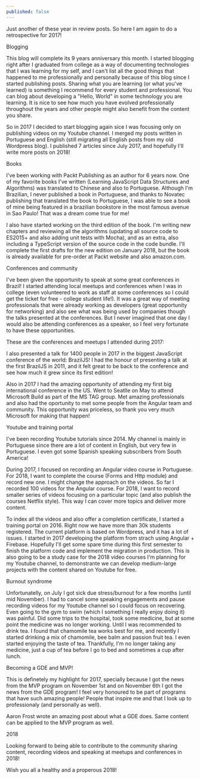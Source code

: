 ```yaml
---
published: false
---
```

Just another of these year in review posts. So here I am again to do a retrospective for 2017!

Blogging

This blog will complete its 9 years anniversary this month. I started blogging right after I graduated from college as a way of documenting technologies that I was learning for my self, and I can't list all the good things that happened to me professionally and personally because of this blog since I started publishing posts. Sharing what you are learning (or what you've learned) is something I recommend for every student and professional. You can blog about developing a "Hello, World" in some technology you are learning. It is nice to see how much you have evolved professionally throughout the years and other people might also benefit from the content you share.

So in 2017 I decided to start blogging again sice I was focusing only on publishing videos on my Youtube channel. I merged my posts written in Portuguese and English (still migrating all English posts from my old Wordpress blog). I published 7 articles since July 2017, and hopefully I'll write more posts on 2018! 

Books

I've been working with Packt Publishing as an author for 6 years now. One of my favorite books I've written (Learning JavaScript Data Structures and Algorithms) was translated to Chinese and also to Portuguese. Although I'm Brazilian, I never published a book in Portuguese, and thanks to Novatec publishing that translated the book to Portuguese, I was able to see a book of mine being featured in a brazilian bookstore in the most famous avenue in Sao Paulo! That was a dream come true for me!

I also have started working on the third edition of the book. I'm writing new chapters and reviewing all the algorithms (updating all source code to ES2015+ and also adding unit tests with Mocha), and as an extra, also including a TypeScript version of the source code in the code bundle. I'll complete the first drafts for the new edition on January 2018, but the book is already available for pre-order at Packt website and also amazon.com.

Conferences and community

I've been given the opportunity to speak at some great conferences in Brazil! I started attending local meetups and conferences when I was in college (even volunteered to work as staff at some conferences so I could get the ticket for free - college student life!). It was a great way of meeting professionals that were already working as developers (great opportunity for networking) and also see what was being used by companies though the talks presented at the conferences. But I never imagined that one day I would also be attending conferences as a speaker, so I feel very fortunate to have these opportunities. 

These are the conferences and meetups I attended during 2017:

I also presented a talk for 1400 people in 2017 in the biggest JavaScript conference of the world: BrazilJS! I had the honour of presenting a talk at the first BrazilJS in 2011, and it felt great to be back to the conference and see how much it grew since its first edition!

Also in 2017 I had the amazing opportunity of attending my first big international conference in the US. Went to Seatlle on May to attend Microsoft Build as part of the MS TAG group. Met amazing professionals and also had the oportunity to met some people from the Angular team and community. This opportunity was priceless, so thank you very much Microsoft for making that happen!

Youtube and training portal

I've been recording Youtube tutorials since 2014. My channel is mainly in Portuguese since there are a lot of content in English, but very few in Portuguese. I even got some Spanish speaking subscribers from South America! 

During 2017, I focused on recording an Angular video course in Portuguese. For 2018, I want to complete the course (Forms and Http module) and record new one. I might change the approach on the videos. So far I recorded 100 videos for the Angular course. For 2018, I want to record smaller series of videos focusing on a particular topic (and also publish the courses Netflix style). This way I can cover more topics and deliver more content.

To index all the videos and also offer a completion certificate, I started a training portal on 2016. Right now we have more than 30k students registered. The current platform is based on Wordpress, and it has a lot of issues. I started in 2017 developing the platform from strach using Angular + Firebase. Hopefully I'll get some spare time during this first semester to finish the platform code and implement the migration in production. This is also going to be a study case for the 2018 video courses I'm planning for my Youtube channel, to demonstrante we can develop medium-large projects with the content shared on Youtube for free.

Burnout syndrome

Unfortunatelly, on July I got sick due stress/burnout for a few months (until mid November). I had to cancel some speaking engagements and pause recording videos for my Youtube channel so I could focus on recovering. Even going to the gym to swim (which I something I really enjoy doing it) was painful. Did some trips to the hospital, took some medicine, but at some point the medicine was no longer working. Until I was recommended to drink tea. I found that chamomile tea works best for me, and recently I started drinking a mix of chamomile, bee balm and passion fruit tea. I even started enjoying the taste of tea. Thankfully, I'm no longer taking any medicine, just a cup of tea before I go to bed and sometimes a cup after lunch. 

Becoming a GDE and MVP!

This is definetely my highlight for 2017, specially because I got the news from the MVP program on November 1st and on November 6th I got the news from the GDE program! I feel very honoured to be part of programs that have such amazing people! People that inspire me and that I look up to professionaly (and personally as well).

Aaron Frost wrote an amazing post about what a GDE does. Same content can be applied to the MVP program as well. 

2018

Looking forward to being able to contribute to the community sharing content, recording videos and speaking at meetups and conferences in 2018! 

Wish you all a healthy and a properous 2018!